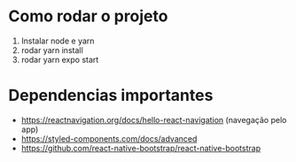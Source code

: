 # Como rodar o projeto

1. Instalar node e yarn
2. rodar yarn install
3. rodar yarn expo start

# Dependencias importantes

- https://reactnavigation.org/docs/hello-react-navigation (navegação pelo app)
- https://styled-components.com/docs/advanced
- https://github.com/react-native-bootstrap/react-native-bootstrap
